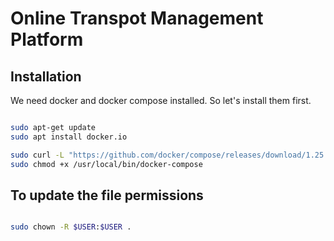 # Online Transpot Management Platform

## Installation

We need docker and docker compose installed. So let's install them first.

```bash

sudo apt-get update
sudo apt install docker.io

sudo curl -L "https://github.com/docker/compose/releases/download/1.25.3/docker-compose-$(uname -s)-$(uname -m)" -o /usr/local/bin/docker-compose
sudo chmod +x /usr/local/bin/docker-compose

```

## To update the file permissions

```bash

sudo chown -R $USER:$USER .

```
